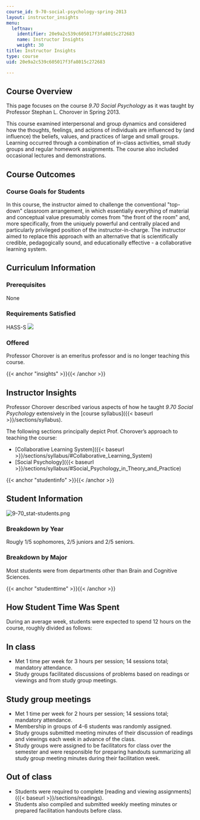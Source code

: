 ```yaml
---
course_id: 9-70-social-psychology-spring-2013
layout: instructor_insights
menu:
  leftnav:
    identifier: 20e9a2c539c605017f3fa8015c272683
    name: Instructor Insights
    weight: 30
title: Instructor Insights
type: course
uid: 20e9a2c539c605017f3fa8015c272683

---
```


Course Overview
---------------

This page focuses on the course _9.70 Social Psychology_ as it was taught by Professor Stephan L. Chorover in Spring 2013.

This course examined interpersonal and group dynamics and considered how the thoughts, feelings, and actions of individuals are influenced by (and influence) the beliefs, values, and practices of large and small groups. Learning occurred through a combination of in-class activities, small study groups and regular homework assignments. The course also included occasional lectures and demonstrations.

Course Outcomes
---------------

### Course Goals for Students

In this course, the instructor aimed to challenge the conventional "top-down" classroom arrangement, in which essentially everything of material and conceptual value presumably comes from "the front of the room" and, more specifically, from the uniquely powerful and centrally placed and particularly privileged position of the instructor-in-charge. The instructor aimed to replace this approach with an alternative that is scientifically credible, pedagogically sound, and educationally effective - a collaborative learning system.

Curriculum Information
----------------------

### Prerequisites

None

### Requirements Satisfied

HASS-S ![](/images/educator/icon-question-hass-s.png)

### Offered

Professor Chorover is an emeritus professor and is no longer teaching this course.

{{< anchor "insights" >}}{{< /anchor >}}

Instructor Insights
-------------------

Professor Chorover described various aspects of how he taught _9.70 Social Psychology_ extensively in the [course syllabus]({{< baseurl >}}/sections/syllabus).

The following sections principally depict Prof. Chorover’s approach to teaching the course:

*   [Collaborative Learning System]({{< baseurl >}}/sections/syllabus/#Collaborative_Learning_System)
*   [Social Psychology]({{< baseurl >}}/sections/syllabus/#Social_Psychology_in_Theory_and_Practice)

{{< anchor "studentinfo" >}}{{< /anchor >}}

Student Information
-------------------

![9-70_stat-students.png](/coursemedia/9-70-social-psychology-spring-2013/14cb857b7f2f895e9a6854cdae06c049_9-70_stat-students.png)

### Breakdown by Year

Rougly 1/5 sophomores, 2/5 juniors and 2/5 seniors.

### Breakdown by Major

Most students were from departments other than Brain and Cognitive Sciences.

{{< anchor "studenttime" >}}{{< /anchor >}}

How Student Time Was Spent
--------------------------

During an average week, students were expected to spend 12 hours on the course, roughly divided as follows:

In class
--------

*   Met 1 time per week for 3 hours per session; 14 sessions total; mandatory attendance.
*   Study groups facilitated discussions of problems based on readings or viewings and from study group meetings.

Study group meetings
--------------------

*   Met 1 time per week for 2 hours per session; 14 sessions total; mandatory attendance.
*   Membership in groups of 4-6 students was randomly assigned.
*   Study groups submitted meeting minutes of their discussion of readings and viewings each week in advance of the class.
*   Study groups were assigned to be facilitators for class over the semester and were responsible for preparing handouts summarizing all study group meeting minutes during their facilitation week.

Out of class
------------

*   Students were required to complete [reading and viewing assignments]({{< baseurl >}}/sections/readings).
*   Students also compiled and submitted weekly meeting minutes or prepared facilitation handouts before class.